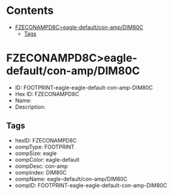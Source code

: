 



Contents
========

* [FZECONAMPD8C>eagle-default/con-amp/DIM80C](#fzeconampd8ceagle-defaultcon-ampdim80c)
	* [Tags](#tags)

# FZECONAMPD8C>eagle-default/con-amp/DIM80C

- ID: FOOTPRINT-eagle-eagle-default-con-amp-DIM80C
- Hex ID: FZECONAMPD8C
- Name: 
- Description: 

## Tags

- hexID: FZECONAMPD8C
- oompType: FOOTPRINT
- oompSize: eagle
- oompColor: eagle-default
- oompDesc: con-amp
- oompIndex: DIM80C
- oompName: eagle-default/con-amp/DIM80C
- oompID: FOOTPRINT-eagle-eagle-default-con-amp-DIM80C

